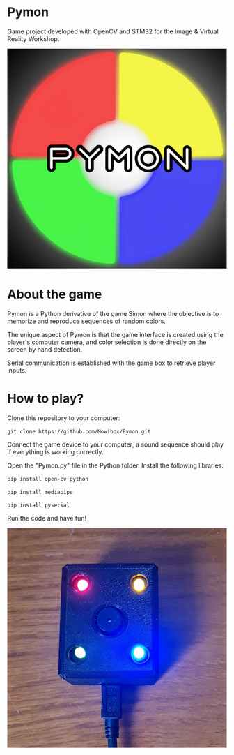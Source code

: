 # Pymon
Game project developed with OpenCV and STM32 for the Image & Virtual Reality Workshop.

![Pymon Logo](./img/PymonLogo.png)

# About the game
Pymon is a Python derivative of the game Simon where the objective is to memorize and reproduce sequences of random colors.

The unique aspect of Pymon is that the game interface is created using the player's computer camera, and color selection is done directly on the screen by hand detection.

Serial communication is established with the game box to retrieve player inputs.

# How to play? 
Clone this repository to your computer:
```
git clone https://github.com/Mowibox/Pymon.git
```
Connect the game device to your computer; a sound sequence should play if everything is working correctly.

Open the "Pymon.py" file in the Python folder. Install the following libraries:
```
pip install open-cv python
```
```
pip install mediapipe
```
```
pip install pyserial
```
Run the code and have fun!

![Pymon Game Box](./img/Pymonbox.jpg)
